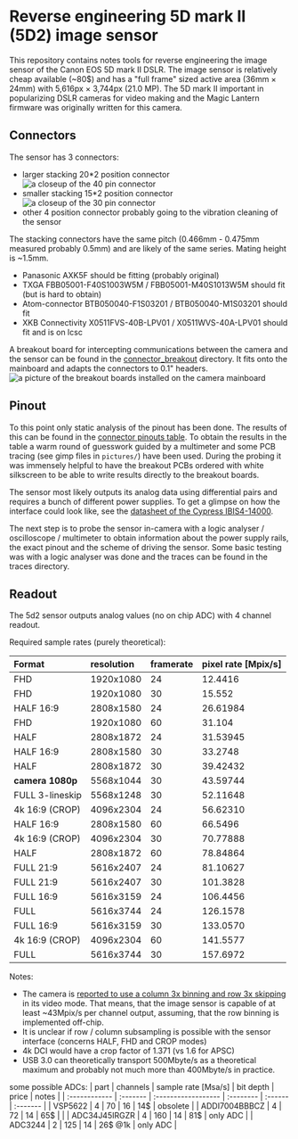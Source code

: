 # Reverse engineering 5D mark II (5D2) image sensor

This repository contains notes tools for reverse engineering the image sensor of the Canon EOS 5D mark II
DSLR. The image sensor is relatively cheap available (~80$) and has a "full frame" sized active area 
(36mm × 24mm) with 5,616px × 3,744px (21.0 MP). The 5D mark II important in popularizing DSLR cameras
for video making and the Magic Lantern firmware was originally written for this camera.

## Connectors

The sensor has 3 connectors:

* larger stacking 20*2 position connector ![a closeup of the 40 pin connector](pictures/connector_20x2.JPG)
* smaller stacking 15*2 position connector ![a closeup of the 30 pin connector](pictures/connector_15x2.JPG)
* other 4 position connector probably going to the vibration cleaning of the sensor

The stacking connectors have the same pitch (0.466mm - 0.475mm measured probably 0.5mm) and are likely of the same series.
Mating height is ~1.5mm.

* Panasonic AXK5F should be fitting (probably original)
* TXGA FBB05001-F40S1003W5M / FBB05001-M40S1013W5M should fit (but is hard to obtain)
* Atom-connector BTB050040-F1S03201 / BTB050040-M1S03201 should fit
* XKB Connectivity X0511FVS-40B-LPV01 / X0511WVS-40A-LPV01 should fit and is on lcsc

A breakout board for intercepting communications between the camera and the sensor can be found
in the [connector_breakout](connector/breakout) directory. It fits onto the mainboard and adapts the
connectors to 0.1" headers. 
![a picture of the breakout boards installed on the camera mainboard](pictures/with_breakouts.JPG)

## Pinout

To this point only static analysis of the pinout has been done. The results of this can be found in
the [connector pinouts table](connector_pinouts.ods). To obtain the results in the table
a warm round of guesswork guided by a multimeter and some PCB tracing (see gimp files in `pictures/`)
have been used. During the probing it was immensely helpful to have the breakout PCBs ordered with
white silkscreen to be able to write results directly to the breakout boards.

The sensor most likely outputs its analog data using differential pairs and requires
a bunch of different power supplies. To get a glimpse on how the interface could look like, see the
[datasheet of the Cypress IBIS4-14000](interesting_datasheets/Cypress_Semiconductor-IBIS4-14000-M-datasheet.pdf).

The next step is to probe the sensor in-camera with a logic analyser / oscilloscope / multimeter to
obtain information about the power supply rails, the exact pinout and the scheme of driving the
sensor. Some basic testing was with a logic analyser was done and the traces can be found in the traces directory.

## Readout

The 5d2 sensor outputs analog values (no on chip ADC) with 4 channel readout.

Required sample rates (purely theoretical):

| Format           | resolution | framerate | pixel rate [Mpix/s] |
| :--------------- | :--------- | :-------- | :------------------ |
| FHD              | 1920x1080  | 24        | 12.4416             |
| FHD              | 1920x1080  | 30        | 15.552              |
| HALF 16:9        | 2808x1580  | 24        | 26.61984            |
| FHD              | 1920x1080  | 60        | 31.104              |
| HALF             | 2808x1872  | 24        | 31.53945            |
| HALF 16:9        | 2808x1580  | 30        | 33.2748             |
| HALF             | 2808x1872  | 30        | 39.42432            |
| **camera 1080p** | 5568x1044  | 30        | 43.59744            |
| FULL 3-lineskip  | 5568x1248  | 30        | 52.11648            |
| 4k 16:9 (CROP)   | 4096x2304  | 24        | 56.62310            |
| HALF 16:9        | 2808x1580  | 60        | 66.5496             |
| 4k 16:9 (CROP)   | 4096x2304  | 30        | 70.77888            |
| HALF             | 2808x1872  | 60        | 78.84864            |
| FULL 21:9        | 5616x2407  | 24        | 81.10627            |
| FULL 21:9        | 5616x2407  | 30        | 101.3828            |
| FULL 16:9        | 5616x3159  | 24        | 106.4456            |
| FULL             | 5616x3744  | 24        | 126.1578            |
| FULL 16:9        | 5616x3159  | 30        | 133.0570            |
| 4k 16:9 (CROP)   | 4096x2304  | 60        | 141.5577            |
| FULL             | 5616x3744  | 30        | 157.6972            |

Notes:
* The camera is [reported to use a column 3x binning and row 3x skipping](https://www.magiclantern.fm/forum/index.php?topic=16516.0)
  in its video mode. That means, that the image sensor is capable of at least ~43Mpix/s per channel 
  output, assuming, that the row binning is implemented off-chip.
* It is unclear if row / column subsampling is possible with the sensor interface (concerns HALF, FHD and CROP modes)
* 4k DCI would have a crop factor of 1.371 (vs 1.6 for APSC)
* USB 3.0 can theoretically transport 500Mbyte/s as a theoretical maximum and probably not much more than 400Mbyte/s in practice.

some possible ADCs:
| part          | channels | sample rate [Msa/s] | bit depth | price   | notes    |
| :------------ | :------- | :------------------ | :-------- | :------ | :------- |
| VSP5622       | 4        | 70                  | 16        | 14$     | obsolete |
| ADDI7004BBBCZ | 4        | 72                  | 14        | 65$     |          |
| ADC34J45IRGZR | 4        | 160                 | 14        | 81$     | only ADC |
| ADC3244       | 2        | 125                 | 14        | 26$ @1k | only ADC |
